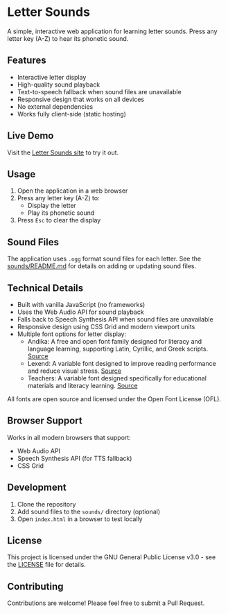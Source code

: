 # Letter Sounds

A simple, interactive web application for learning letter sounds. Press any letter key (A-Z) to hear its phonetic sound.

## Features

- Interactive letter display
- High-quality sound playback
- Text-to-speech fallback when sound files are unavailable
- Responsive design that works on all devices
- No external dependencies
- Works fully client-side (static hosting)

## Live Demo

Visit the [Letter Sounds site](https://bblodget.github.io/Letter_Sounds/) to try it out.

## Usage

1. Open the application in a web browser
2. Press any letter key (A-Z) to:
   - Display the letter
   - Play its phonetic sound
3. Press `Esc` to clear the display

## Sound Files

The application uses `.ogg` format sound files for each letter. See the [sounds/README.md](sounds/README.md) for details on adding or updating sound files.

## Technical Details

- Built with vanilla JavaScript (no frameworks)
- Uses the Web Audio API for sound playback
- Falls back to Speech Synthesis API when sound files are unavailable
- Responsive design using CSS Grid and modern viewport units
- Multiple font options for letter display:
  - Andika: A free and open font family designed for literacy and language learning, supporting Latin, Cyrillic, and Greek scripts. [Source](https://software.sil.org/andika/)
  - Lexend: A variable font designed to improve reading performance and reduce visual stress. [Source](https://www.lexend.com/)
  - Teachers: A variable font designed specifically for educational materials and literacy learning. [Source](https://fonts.google.com/specimen/Teachers)

All fonts are open source and licensed under the Open Font License (OFL).

## Browser Support

Works in all modern browsers that support:
- Web Audio API
- Speech Synthesis API (for TTS fallback)
- CSS Grid

## Development

1. Clone the repository
2. Add sound files to the `sounds/` directory (optional)
3. Open `index.html` in a browser to test locally

## License

This project is licensed under the GNU General Public License v3.0 - see the [LICENSE](LICENSE) file for details.

## Contributing

Contributions are welcome! Please feel free to submit a Pull Request. 